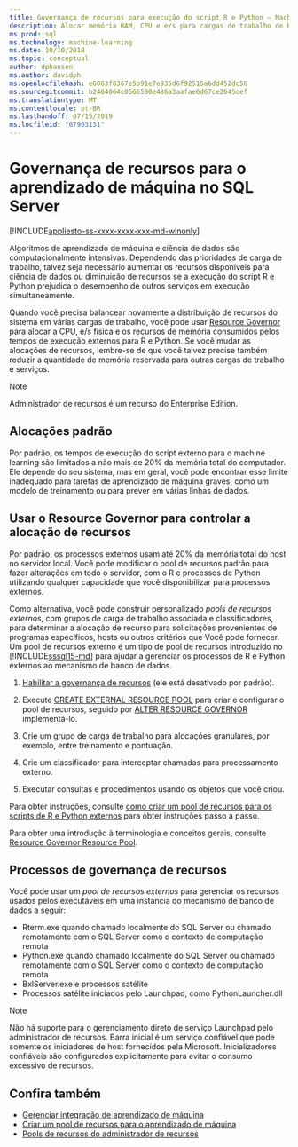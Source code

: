 ```yaml
---
title: Governança de recursos para execução do script R e Python – Machine Learning do SQL Server
description: Alocar memória RAM, CPU e e/s para cargas de trabalho de R e Python na instância de mecanismo de banco de dados do SQL Server.
ms.prod: sql
ms.technology: machine-learning
ms.date: 10/10/2018
ms.topic: conceptual
author: dphansen
ms.author: davidph
ms.openlocfilehash: e6063f8367e5b91e7e935d6f92515a6dd452dc56
ms.sourcegitcommit: b2464064c0566590e486a3aafae6d67ce2645cef
ms.translationtype: MT
ms.contentlocale: pt-BR
ms.lasthandoff: 07/15/2019
ms.locfileid: "67963131"
---
```

# <a name="resource-governance-for-machine-learning-in-sql-server"></a>Governança de recursos para o aprendizado de máquina no SQL Server
[!INCLUDE[appliesto-ss-xxxx-xxxx-xxx-md-winonly](../../includes/appliesto-ss-xxxx-xxxx-xxx-md-winonly.md)]

Algoritmos de aprendizado de máquina e ciência de dados são computacionalmente intensivas. Dependendo das prioridades de carga de trabalho, talvez seja necessário aumentar os recursos disponíveis para ciência de dados ou diminuição de recursos se a execução do script R e Python prejudica o desempenho de outros serviços em execução simultaneamente. 

Quando você precisa balancear novamente a distribuição de recursos do sistema em várias cargas de trabalho, você pode usar [Resource Governor](../../relational-databases/resource-governor/resource-governor.md) para alocar a CPU, e/s física e os recursos de memória consumidos pelos tempos de execução externos para R e Python. Se você mudar as alocações de recursos, lembre-se de que você talvez precise também reduzir a quantidade de memória reservada para outras cargas de trabalho e serviços. 

> [!NOTE] 
> Administrador de recursos é um recurso do Enterprise Edition.

## <a name="default-allocations"></a>Alocações padrão

Por padrão, os tempos de execução do script externo para o machine learning são limitados a não mais de 20% da memória total do computador. Ele depende do seu sistema, mas em geral, você pode encontrar esse limite inadequado para tarefas de aprendizado de máquina graves, como um modelo de treinamento ou para prever em várias linhas de dados. 

## <a name="use-resource-governor-to-control-resourcing"></a>Usar o Resource Governor para controlar a alocação de recursos
 
Por padrão, os processos externos usam até 20% da memória total do host no servidor local. Você pode modificar o pool de recursos padrão para fazer alterações em todo o servidor, com o R e processos de Python utilizando qualquer capacidade que você disponibilizar para processos externos.

Como alternativa, você pode construir personalizado *pools de recursos externos*, com grupos de carga de trabalho associada e classificadores, para determinar a alocação de recurso para solicitações provenientes de programas específicos, hosts ou outros critérios que Você pode fornecer. Um pool de recursos externo é um tipo de pool de recursos introduzido no [!INCLUDE[sssql15-md](../../includes/sssql15-md.md)] para ajudar a gerenciar os processos de R e Python externos ao mecanismo de banco de dados.

1. [Habilitar a governança de recursos](https://docs.microsoft.com/sql/relational-databases/resource-governor/enable-resource-governor) (ele está desativado por padrão).

2. Execute [CREATE EXTERNAL RESOURCE POOL](https://docs.microsoft.com/sql/t-sql/statements/create-external-resource-pool-transact-sql) para criar e configurar o pool de recursos, seguido por [ALTER RESOURCE GOVERNOR](https://docs.microsoft.com/sql/t-sql/statements/alter-resource-governor-transact-sql) implementá-lo.

3. Crie um grupo de carga de trabalho para alocações granulares, por exemplo, entre treinamento e pontuação.

4. Crie um classificador para interceptar chamadas para processamento externo.

5. Executar consultas e procedimentos usando os objetos que você criou.

Para obter instruções, consulte [como criar um pool de recursos para os scripts de R e Python externos](../../advanced-analytics/r/how-to-create-a-resource-pool-for-r.md) para obter instruções passo a passo.

Para obter uma introdução à terminologia e conceitos gerais, consulte [Resource Governor Resource Pool](../../relational-databases/resource-governor/resource-governor-resource-pool.md).

## <a name="processes-under-resource-governance"></a>Processos de governança de recursos
  
 Você pode usar um *pool de recursos externos* para gerenciar os recursos usados pelos executáveis em uma instância do mecanismo de banco de dados a seguir:

+ Rterm.exe quando chamado localmente do SQL Server ou chamado remotamente com o SQL Server como o contexto de computação remota
+ Python.exe quando chamado localmente do SQL Server ou chamado remotamente com o SQL Server como o contexto de computação remota
+ BxlServer.exe e processos satélite
+ Processos satélite iniciados pelo Launchpad, como PythonLauncher.dll
  
> [!NOTE]
> Não há suporte para o gerenciamento direto de serviço Launchpad pelo administrador de recursos. Barra inicial é um serviço confiável que pode somente os iniciadores de host fornecidos pela Microsoft. Inicializadores confiáveis são configurados explicitamente para evitar o consumo excessivo de recursos.
  
## <a name="see-also"></a>Confira também

+ [Gerenciar integração de aprendizado de máquina](../r/managing-and-monitoring-r-solutions.md)
+ [Criar um pool de recursos para o aprendizado de máquina](../r/how-to-create-a-resource-pool-for-r.md)
+ [Pools de recursos do administrador de recursos](../../relational-databases/resource-governor/resource-governor-resource-pool.md)
